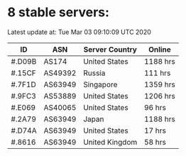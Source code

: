 # 8 stable servers:

Latest update at: Tue Mar 03 09:10:09 UTC 2020

| ID | ASN | Server Country | Online |
| -- | --- | -------------- | ------ |
| #.D09B | AS174 | United States | 1188 hrs |
| #.15CF | AS49392 | Russia | 111 hrs |
| #.7F1D | AS63949 | Singapore | 1359 hrs |
| #.9FC3 | AS53889 | United States | 1206 hrs |
| #.E069 | AS40065 | United States | 96 hrs |
| #.2A79 | AS63949 | Japan | 1188 hrs |
| #.D74A | AS63949 | United States | 17 hrs |
| #.8616 | AS63949 | United Kingdom | 58 hrs |

